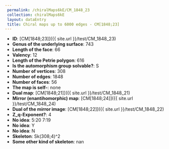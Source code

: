 ```yaml
--- 
 permalink: /chiralMaps6kE/CM_1848_23 
 collection: chiralMaps6kE
 layout: dataEntry
 title: Chiral maps up to 6000 edges - CM[1848;23]
---
```


- **ID**: [CM[1848;23]]({{ site.url }}/test/CM_1848_23)
- **Genus of the underlying surface**: 743
- **Length of the face**: 66
- **Valency**: 12
- **Length of the Petrie polygon**: 616
- **Is the automorphism group solvable?**: S
- **Number of vertices**: 308
- **Number of edges**: 1848
- **Number of faces**: 56
- **The map is self-**: none
- **Dual map**: [CM[1848;21]]({{ site.url }}/test/CM_1848_21)
- **Mirror (enantihomorphic) map**: [CM[1848;24]]({{ site.url }}/test/CM_1848_24)
- **Dual of the mirror image**: [CM[1848;22]]({{ site.url }}/test/CM_1848_22)
- **Z_q-Exponent?**: 4
- **No idea**:  5:20 7:19
- **No idea**: Y
- **No idea**: N
- **Skeleton**: Sk(308;4)^2
- **Some other kind of skeleton**: nan

